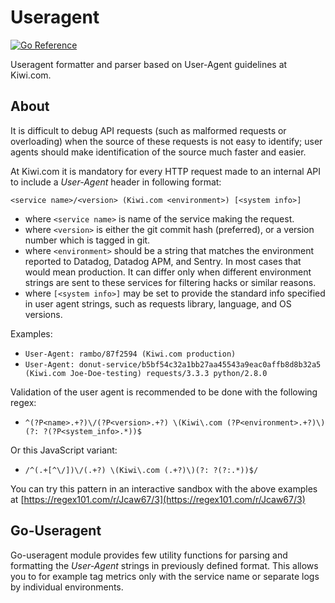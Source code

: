 # Useragent

[![Go Reference](https://pkg.go.dev/badge/github.com/kiwicom/go-useragent.svg)](https://pkg.go.dev/github.com/kiwicom/go-useragent)

Useragent formatter and parser based on User-Agent guidelines at Kiwi.com.

## About

It is difficult to debug API requests (such as malformed requests or overloading)
when the source of these requests is not easy to identify;
user agents should make identification of the source much faster and easier.

At Kiwi.com it is mandatory for every HTTP request made to an internal API
to include a *User-Agent* header in following format:

`<service name>/<version> (Kiwi.com <environment>) [<system info>]`

- where `<service name>` is name of the service making the request.
- where `<version>` is either the git commit hash (preferred), or a version number which is tagged in git.
- where `<environment>` should be a string that matches the environment reported to Datadog, Datadog APM, and Sentry.
In most cases that would mean production.
It can differ only when different environment strings are sent to these services for filtering hacks or similar reasons.
- where `[<system info>]` may be set to provide the standard info specified in user agent strings,
such as requests library, language, and OS versions.

Examples:

- `User-Agent: rambo/87f2594 (Kiwi.com production)`
- `User-Agent: donut-service/b5bf54c32a1bb27aa45543a9eac0affb8d8b32a5 (Kiwi.com Joe-Doe-testing) requests/3.3.3 python/2.8.0`

Validation of the user agent is recommended to be done with the following regex:

- `^(?P<name>.+?)\/(?P<version>.+?) \(Kiwi\.com (?P<environment>.+?)\)(?: ?(?P<system_info>.*))$`

Or this JavaScript variant: 

- `/^(.+[^\/])\/(.+?) \(Kiwi\.com (.+?)\)(?: ?(?:.*))$/`

You can try this pattern in an interactive sandbox with the above examples at [https://regex101.com/r/Jcaw67/3](https://regex101.com/r/Jcaw67/3)

## Go-Useragent

Go-useragent module provides few utility functions for parsing and formatting the _User-Agent_ strings
in previously defined format. This allows you to for example tag metrics only with the service name or
separate logs by individual environments.
